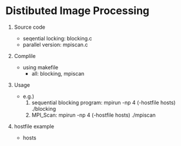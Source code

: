 # Distibuted Image Processing

1. Source code
    - seqential locking: blocking.c
    - parallel version: mpiscan.c

2. Complile
	- using makefile	
		* all: blocking, mpiscan

3. Usage
	- e.g.)
	  1) sequential blocking program: mpirun -np 4 (-hostfile hosts) ./blocking
      2) MPI_Scan: mpirun -np 4 (-hostfile hosts) ./mpiscan

4. hostfile example
    - hosts
